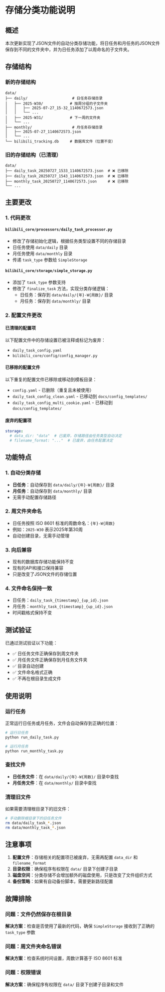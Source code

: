 # 存储分类功能说明

## 概述

本次更新实现了JSON文件的自动分类存储功能，将日任务和月任务的JSON文件保存到不同的文件夹中，并为日任务添加了以周命名的子文件夹。

## 存储结构

### 新的存储结构
```
data/
├── daily/                    # 日任务存储目录
│   ├── 2025-W30/            # 按周分组的子文件夹
│   │   ├── 2025-07-27_15-32_1140672573.json
│   │   └── ...
│   ├── 2025-W31/            # 下一周的文件夹
│   └── ...
├── monthly/                  # 月任务存储目录
│   ├── 2025-07-27_1140672573.json
│   └── ...
└── bilibili_tracking.db     # 数据库文件（位置不变）
```

### 旧的存储结构（已清理）
```
data/
├── daily_task_20250727_1533_1140672573.json  # ❌ 已移除
├── daily_task_20250727_1543_1140672573.json  # ❌ 已移除
├── monthly_task_20250727_1140672573.json     # ❌ 已移除
└── ...
```

## 主要更改

### 1. 代码更改

#### `bilibili_core/processors/daily_task_processor.py`
- 修改了存储初始化逻辑，根据任务类型设置不同的存储目录
- 日任务使用 `data/daily` 目录
- 月任务使用 `data/monthly` 目录
- 传递 `task_type` 参数给 `SimpleStorage`

#### `bilibili_core/storage/simple_storage.py`
- 添加了 `task_type` 参数支持
- 修改了 `finalize_task` 方法，实现分类存储逻辑：
  - 日任务：保存到 `data/daily/{年}-W{周数}/` 目录
  - 月任务：保存到 `data/monthly/` 目录

### 2. 配置文件更改

#### 已清理的配置项
以下配置文件中的存储设置已被注释或标记为废弃：
- `daily_task_config.yaml`
- `bilibili_core/config/config_manager.py`

#### 已移除的配置文件
以下重复的配置文件已移除或移动到模板目录：
- `config.yaml` - 已删除（重复且未被使用）
- `daily_task_config_clean.yaml` - 已移动到 `docs/config_templates/`
- `daily_task_config_multi_cookie.yaml` - 已移动到 `docs/config_templates/`

#### 废弃的配置项
```yaml
storage:
  # data_dir: "data"  # 已废弃，存储路径由任务类型自动决定
  # filename_format: "..."  # 已废弃，由任务配置决定
```

## 功能特点

### 1. 自动分类存储
- **日任务**：自动保存到 `data/daily/{年}-W{周数}/` 目录
- **月任务**：自动保存到 `data/monthly/` 目录
- 无需手动配置存储路径

### 2. 周文件夹命名
- 日任务按照 ISO 8601 标准的周数命名：`{年}-W{周数}`
- 例如：`2025-W30` 表示2025年第30周
- 自动创建目录，无需手动管理

### 3. 向后兼容
- 现有的数据库存储功能保持不变
- 现有的API和接口保持兼容
- 只是改变了JSON文件的存储位置

### 4. 文件命名保持一致
- 日任务：`daily_task_{timestamp}_{up_id}.json`
- 月任务：`monthly_task_{timestamp}_{up_id}.json`
- 时间戳格式保持不变

## 测试验证

已通过测试验证以下功能：
- ✅ 日任务文件正确保存到周文件夹
- ✅ 月任务文件正确保存到月任务文件夹
- ✅ 目录自动创建
- ✅ 文件命名格式正确
- ✅ 不再在根目录生成文件

## 使用说明

### 运行任务
正常运行日任务或月任务，文件会自动保存到正确的位置：

```bash
# 运行日任务
python run_daily_task.py

# 运行月任务
python run_monthly_task.py
```

### 查找文件
- **日任务文件**：在 `data/daily/{年}-W{周数}/` 目录中查找
- **月任务文件**：在 `data/monthly/` 目录中查找

### 清理旧文件
如果需要清理根目录下的旧文件：
```bash
# 手动删除根目录下的旧任务文件
rm data/daily_task_*.json
rm data/monthly_task_*.json
```

## 注意事项

1. **配置文件**：存储相关的配置项已被废弃，无需再配置 `data_dir` 和 `filename_format`
2. **目录权限**：确保程序有权限在 `data/` 目录下创建子目录
3. **磁盘空间**：分类存储不会增加额外的磁盘使用，只是改变了文件组织方式
4. **备份策略**：如果有自动备份脚本，需要更新路径配置

## 故障排除

### 问题：文件仍然保存在根目录
**解决方案**：检查是否使用了最新的代码，确保 `SimpleStorage` 接收到了正确的 `task_type` 参数

### 问题：周文件夹命名错误
**解决方案**：检查系统时间设置，周数计算基于 ISO 8601 标准

### 问题：权限错误
**解决方案**：确保程序有权限在 `data/` 目录下创建子目录和文件

